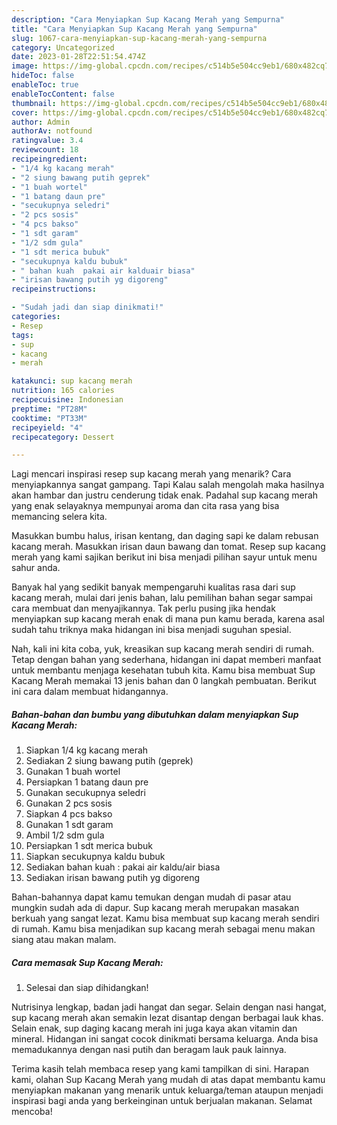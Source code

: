 ```yaml
---
description: "Cara Menyiapkan Sup Kacang Merah yang Sempurna"
title: "Cara Menyiapkan Sup Kacang Merah yang Sempurna"
slug: 1067-cara-menyiapkan-sup-kacang-merah-yang-sempurna
category: Uncategorized
date: 2023-01-28T22:51:54.474Z
image: https://img-global.cpcdn.com/recipes/c514b5e504cc9eb1/680x482cq70/sup-kacang-merah-foto-resep-utama.jpg
hideToc: false
enableToc: true
enableTocContent: false
thumbnail: https://img-global.cpcdn.com/recipes/c514b5e504cc9eb1/680x482cq70/sup-kacang-merah-foto-resep-utama.jpg
cover: https://img-global.cpcdn.com/recipes/c514b5e504cc9eb1/680x482cq70/sup-kacang-merah-foto-resep-utama.jpg
author: Admin
authorAv: notfound
ratingvalue: 3.4
reviewcount: 18
recipeingredient:
- "1/4 kg kacang merah"
- "2 siung bawang putih geprek"
- "1 buah wortel"
- "1 batang daun pre"
- "secukupnya seledri"
- "2 pcs sosis"
- "4 pcs bakso"
- "1 sdt garam"
- "1/2 sdm gula"
- "1 sdt merica bubuk"
- "secukupnya kaldu bubuk"
- " bahan kuah  pakai air kalduair biasa"
- "irisan bawang putih yg digoreng"
recipeinstructions:

- "Sudah jadi dan siap dinikmati!"
categories:
- Resep
tags:
- sup
- kacang
- merah

katakunci: sup kacang merah 
nutrition: 165 calories
recipecuisine: Indonesian
preptime: "PT28M"
cooktime: "PT33M"
recipeyield: "4"
recipecategory: Dessert

---
```



Lagi mencari inspirasi resep sup kacang merah yang menarik? Cara menyiapkannya sangat gampang. Tapi Kalau salah mengolah maka hasilnya akan hambar dan justru cenderung tidak enak. Padahal sup kacang merah yang enak selayaknya mempunyai aroma dan cita rasa yang bisa memancing selera kita.


Masukkan bumbu halus, irisan kentang, dan daging sapi ke dalam rebusan kacang merah. Masukkan irisan daun bawang dan tomat. Resep sup kacang merah yang kami sajikan berikut ini bisa menjadi pilihan sayur untuk menu sahur anda.

Banyak hal yang sedikit banyak mempengaruhi kualitas rasa dari sup kacang merah, mulai dari jenis bahan, lalu pemilihan bahan segar sampai cara membuat dan menyajikannya. Tak perlu pusing jika hendak menyiapkan sup kacang merah enak di mana pun kamu berada, karena asal sudah tahu triknya maka hidangan ini bisa menjadi suguhan spesial.


Nah, kali ini kita coba, yuk, kreasikan sup kacang merah sendiri di rumah. Tetap dengan bahan yang sederhana, hidangan ini dapat memberi manfaat untuk membantu menjaga kesehatan tubuh kita. Kamu bisa membuat Sup Kacang Merah memakai 13 jenis bahan dan 0 langkah pembuatan. Berikut ini cara dalam membuat hidangannya.

<!--inarticleads1-->

##### Bahan-bahan dan bumbu yang dibutuhkan dalam menyiapkan Sup Kacang Merah:

1. Siapkan 1/4 kg kacang merah
1. Sediakan 2 siung bawang putih (geprek)
1. Gunakan 1 buah wortel
1. Persiapkan 1 batang daun pre
1. Gunakan secukupnya seledri
1. Gunakan 2 pcs sosis
1. Siapkan 4 pcs bakso
1. Gunakan 1 sdt garam
1. Ambil 1/2 sdm gula
1. Persiapkan 1 sdt merica bubuk
1. Siapkan secukupnya kaldu bubuk
1. Sediakan  bahan kuah : pakai air kaldu/air biasa
1. Sediakan irisan bawang putih yg digoreng


Bahan-bahannya dapat kamu temukan dengan mudah di pasar atau mungkin sudah ada di dapur. Sup kacang merah merupakan masakan berkuah yang sangat lezat. Kamu bisa membuat sup kacang merah sendiri di rumah. Kamu bisa menjadikan sup kacang merah sebagai menu makan siang atau makan malam. 

<!--inarticleads2-->

##### Cara memasak Sup Kacang Merah:


1. Selesai dan siap dihidangkan!

Nutrisinya lengkap, badan jadi hangat dan segar. Selain dengan nasi hangat, sup kacang merah akan semakin lezat disantap dengan berbagai lauk khas. Selain enak, sup daging kacang merah ini juga kaya akan vitamin dan mineral. Hidangan ini sangat cocok dinikmati bersama keluarga. Anda bisa memadukannya dengan nasi putih dan beragam lauk pauk lainnya. 

Terima kasih telah membaca resep yang kami tampilkan di sini. Harapan kami, olahan Sup Kacang Merah yang mudah di atas dapat membantu kamu menyiapkan makanan yang menarik untuk keluarga/teman ataupun menjadi inspirasi bagi anda yang berkeinginan untuk berjualan makanan. Selamat mencoba!
